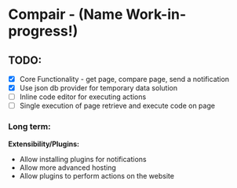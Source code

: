 # Compair - (Name Work-in-progress!)

## TODO:

- [x] Core Functionality - get page, compare page, send a notification
- [x] Use json db provider for temporary data solution
- [ ] Inline code editor for executing actions
- [ ] Single execution of page retrieve and execute code on page

### Long term:

**Extensibility/Plugins:**

- Allow installing plugins for notifications
- Allow more advanced hosting
- Allow plugins to perform actions on the website

